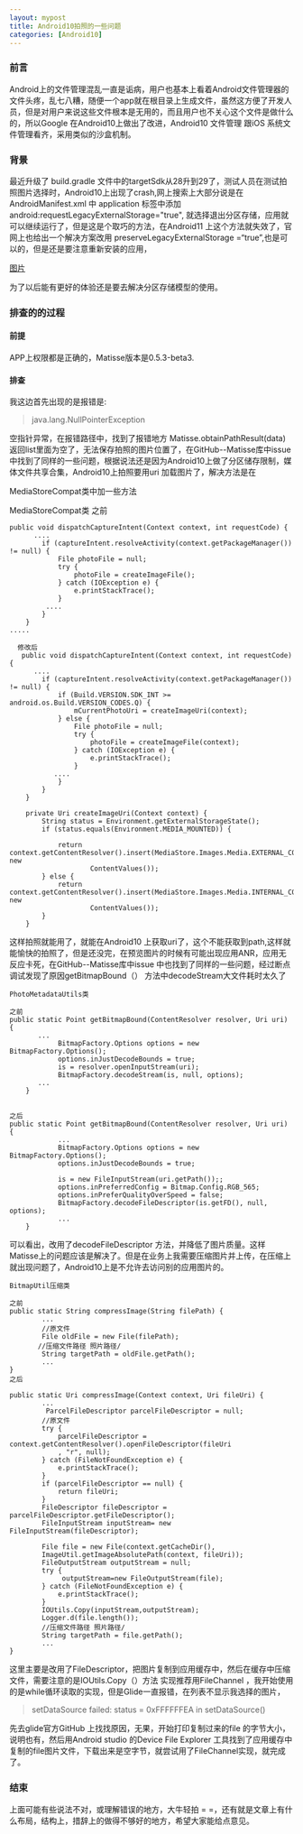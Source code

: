 ```yaml
---
layout: mypost
title: Android10拍照的一些问题
categories: [Android10]
---
```


### 前言

Android上的文件管理混乱一直是诟病，用户也基本上看着Android文件管理器的文件头疼，乱七八糟，随便一个app就在根目录上生成文件，虽然这方便了开发人员，但是对用户来说这些文件根本是无用的，而且用户也不关心这个文件是做什么的，所以Google 在Android10上做出了改进，Android10 文件管理 跟iOS 系统文件管理看齐，采用类似的沙盒机制。

### 背景

最近升级了 build.gradle 文件中的targetSdk从28升到29了，测试人员在测试拍照图片选择时，Android10上出现了crash,网上搜索上大部分说是在AndroidManifest.xml 中 application 标签中添加android:requestLegacyExternalStorage="true", 就选择退出分区存储，应用就可以继续运行了，但是这是个取巧的方法，在Android11 上这个方法就失效了，官网上也给出一个解决方案改用 preserveLegacyExternalStorage =“true”,也是可以的，但是还是要注意重新安装的应用，

[图片](01.jpeg)

为了以后能有更好的体验还是要去解决分区存储模型的使用。

### 排查的的过程

#### 前提

APP上权限都是正确的，Matisse版本是0.5.3-beta3.


#### 排查

我这边首先出现的是报错是:

>java.lang.NullPointerException

空指针异常，在报错路径中，找到了报错地方 Matisse.obtainPathResult(data)   返回list里面为空了，无法保存拍照的图片位置了，在GitHub--Matisse库中issue 中找到了同样的一些问题，根据说法还是因为Android10上做了分区储存限制，媒体文件共享合集，Android10上拍照要用uri 加载图片了，解决方法是在

MediaStoreCompat类中加一些方法

MediaStoreCompat类 
之前
~~~
public void dispatchCaptureIntent(Context context, int requestCode) {
      ....
        if (captureIntent.resolveActivity(context.getPackageManager()) != null) {
            File photoFile = null;
            try {
                photoFile = createImageFile();
            } catch (IOException e) {
                e.printStackTrace();
            }
         ....
        }
    }
.....
  
  修改后
   public void dispatchCaptureIntent(Context context, int requestCode) {
      ....
        if (captureIntent.resolveActivity(context.getPackageManager()) != null) {
            if (Build.VERSION.SDK_INT >= android.os.Build.VERSION_CODES.Q) {
                mCurrentPhotoUri = createImageUri(context);
            } else {
                File photoFile = null;
                try {
                    photoFile = createImageFile(context);
                } catch (IOException e) {
                    e.printStackTrace();
                }
           ....
            }
        }
    }

    private Uri createImageUri(Context context) {
        String status = Environment.getExternalStorageState();
        if (status.equals(Environment.MEDIA_MOUNTED)) {

            return context.getContentResolver().insert(MediaStore.Images.Media.EXTERNAL_CONTENT_URI, new
                    ContentValues());
        } else {
            return context.getContentResolver().insert(MediaStore.Images.Media.INTERNAL_CONTENT_URI, new
                    ContentValues());
        }
    }
~~~

这样拍照就能用了，就能在Android10 上获取uri了，这个不能获取到path,这样就能愉快的拍照了，但是还没完，在预览图片的时候有可能出现应用ANR，应用无反应卡死，在GitHub--Matisse库中issue 中也找到了同样的一些问题，经过断点调试发现了原因getBitmapBound（） 方法中decodeStream大文件耗时太久了

```
PhotoMetadataUtils类

之前 
public static Point getBitmapBound(ContentResolver resolver, Uri uri) {
       ...
            BitmapFactory.Options options = new BitmapFactory.Options();
            options.inJustDecodeBounds = true;
            is = resolver.openInputStream(uri);
            BitmapFactory.decodeStream(is, null, options);
       ...
    }


之后
public static Point getBitmapBound(ContentResolver resolver, Uri uri) {
            ...
            BitmapFactory.Options options = new BitmapFactory.Options();
            options.inJustDecodeBounds = true;

            is = new FileInputStream(uri.getPath());;
            options.inPreferredConfig = Bitmap.Config.RGB_565;
            options.inPreferQualityOverSpeed = false;
            BitmapFactory.decodeFileDescriptor(is.getFD(), null, options);
            ...
    }
```

可以看出，改用了decodeFileDescriptor 方法，并降低了图片质量。这样Matisse上的问题应该是解决了。但是在业务上我需要压缩图片并上传，在压缩上就出现问题了，Android10上是不允许去访问别的应用图片的。
~~~
BitmapUtil压缩类

之前
public static String compressImage(String filePath) {
        ...
        //原文件
        File oldFile = new File(filePath);
       //压缩文件路径 照片路径/
        String targetPath = oldFile.getPath();
        ...
} 
之后

public static Uri compressImage(Context context, Uri fileUri) {
        ...
         ParcelFileDescriptor parcelFileDescriptor = null;
        //原文件
        try {
            parcelFileDescriptor = context.getContentResolver().openFileDescriptor(fileUri
            , "r", null);
        } catch (FileNotFoundException e) {
            e.printStackTrace();
        }
        if (parcelFileDescriptor == null) {
            return fileUri;
        }
        FileDescriptor fileDescriptor = parcelFileDescriptor.getFileDescriptor();
        FileInputStream inputStream= new FileInputStream(fileDescriptor);

        File file = new File(context.getCacheDir(),
        ImageUtil.getImageAbsolutePath(context, fileUri));
        FileOutputStream outputStream = null;
        try {
             outputStream=new FileOutputStream(file);
        } catch (FileNotFoundException e) {
            e.printStackTrace();
        }
        IOUtils.Copy(inputStream,outputStream);
        Logger.d(file.length());
        //压缩文件路径 照片路径/
        String targetPath = file.getPath();
        ...
} 
~~~

这里主要是改用了FileDescriptor，把图片复制到应用缓存中，然后在缓存中压缩文件，需要注意的是IOUtils.Copy（）方法 实现推荐用FileChannel ，我开始使用的是while循环读取的实现，但是Glide一直报错，在列表不显示我选择的图片，

>setDataSource failed: status = 0xFFFFFFEA in setDataSource()     

先去glide官方GitHub 上找找原因，无果，开始打印复制过来的file 的字节大小，说明也有，然后用Android studio 的Device File Explorer 工具找到了应用缓存中复制的file图片文件，下载出来是空字节，就尝试用了FileChannel实现，就完成了。

### 结束

上面可能有些说法不对，或理解错误的地方，大牛轻拍 = =，还有就是文章上有什么布局，结构上，措辞上的做得不够好的地方，希望大家能给点意见。